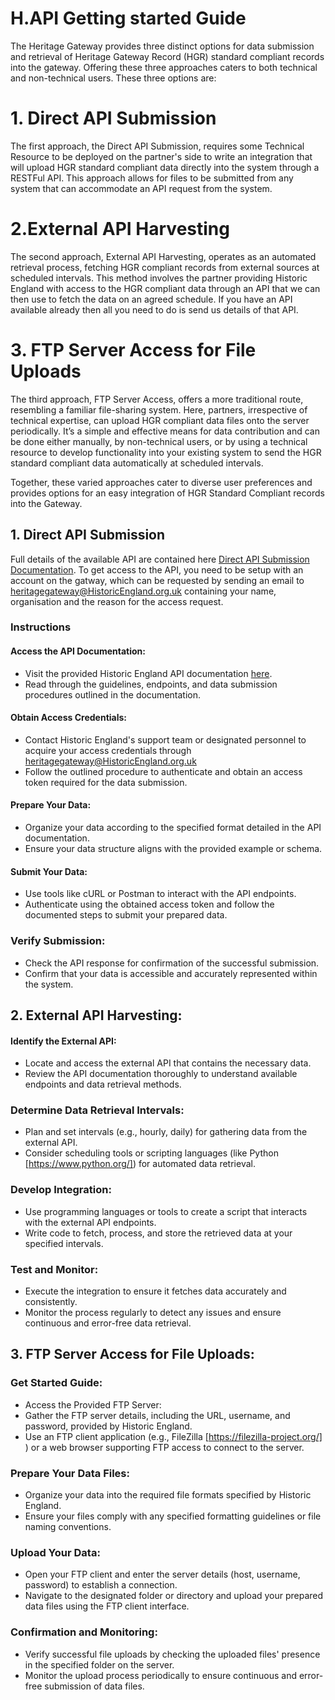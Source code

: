 # H.API Getting started Guide

The Heritage Gateway provides three distinct options for data submission and retrieval of Heritage Gateway Record (HGR) standard compliant records into the gateway. Offering these three approaches caters to both technical and non-technical users. These three options are:

# 1. Direct API Submission

The first approach, the Direct API Submission, requires some Technical Resource to be deployed on the partner's side to write an integration that will upload HGR standard compliant data directly into the system through a RESTFul API. This approach allows for files to be submitted from any system that can accommodate an API request from the system.

# 2.External API Harvesting

The second approach, External API Harvesting, operates as an automated retrieval process, fetching HGR compliant records from external sources at scheduled intervals. This method involves the partner providing Historic England with access to the HGR compliant data through an API that we can then use to fetch the data on an agreed schedule. If you have an API available already then all you need to do is send us details of that API. 

# 3. FTP Server Access for File Uploads

The third approach, FTP Server Access, offers a more traditional route, resembling a familiar file-sharing system. Here, partners, irrespective of technical expertise, can upload HGR compliant data files onto the server periodically. It’s a simple and effective means for data contribution and can be done either manually, by non-technical users, or by using a technical resource to develop functionality into your existing system to send the HGR standard compliant data automatically at scheduled intervals. 

Together, these varied approaches cater to diverse user preferences and provides options for an easy integration of HGR Standard Compliant records into the Gateway. 

## 1. Direct API Submission

Full details of the available API are contained here [Direct API Submission Documentation](DirectAPISubmissionDocumentation.md).  To get access to the API, you need to be setup with an account on the gatway, which can be requested by sending an email to heritagegateway@HistoricEngland.org.uk containing your name, organisation and the reason for the access request. 

### Instructions 

#### Access the API Documentation:
+	Visit the provided Historic England API documentation [here](DirectAPISubmissionDocumentation.md).
+	Read through the guidelines, endpoints, and data submission procedures outlined in the documentation.

#### Obtain Access Credentials:
+	Contact Historic England's support team or designated personnel to acquire your access credentials through heritagegateway@HistoricEngland.org.uk 
+	Follow the outlined procedure to authenticate and obtain an access token required for the data submission.

#### Prepare Your Data:
+	Organize your data according to the specified format detailed in the API documentation.
+	Ensure your data structure aligns with the provided example or schema.

#### Submit Your Data:
+	Use tools like cURL or Postman to interact with the API endpoints.
+	Authenticate using the obtained access token and follow the documented steps to submit your prepared data.

### Verify Submission:
+	Check the API response for confirmation of the successful submission.
+	Confirm that your data is accessible and accurately represented within the system.

## 2. External API Harvesting:

#### Identify the External API:
+	Locate and access the external API that contains the necessary data.
+	Review the API documentation thoroughly to understand available endpoints and data retrieval methods.

### Determine Data Retrieval Intervals:
+ Plan and set intervals (e.g., hourly, daily) for gathering data from the external API.
+ Consider scheduling tools or scripting languages (like Python [https://www.python.org/]) for automated data retrieval.

### Develop Integration:
+	Use programming languages or tools to create a script that interacts with the external API endpoints.
+	Write code to fetch, process, and store the retrieved data at your specified intervals.

### Test and Monitor:
+	Execute the integration to ensure it fetches data accurately and consistently.
+	Monitor the process regularly to detect any issues and ensure continuous and error-free data retrieval.

## 3. FTP Server Access for File Uploads:

### Get Started Guide:
+	Access the Provided FTP Server:
+	Gather the FTP server details, including the URL, username, and password, provided by Historic England.
+	Use an FTP client application (e.g., FileZilla [https://filezilla-project.org/] ) or a web browser supporting FTP access to connect to the server.

### Prepare Your Data Files:
+	Organize your data into the required file formats specified by Historic England.
+	Ensure your files comply with any specified formatting guidelines or file naming conventions.

### Upload Your Data:
+	Open your FTP client and enter the server details (host, username, password) to establish a connection.
+	Navigate to the designated folder or directory and upload your prepared data files using the FTP client interface.

### Confirmation and Monitoring:
+	Verify successful file uploads by checking the uploaded files' presence in the specified folder on the server.
+	Monitor the upload process periodically to ensure continuous and error-free submission of data files.

